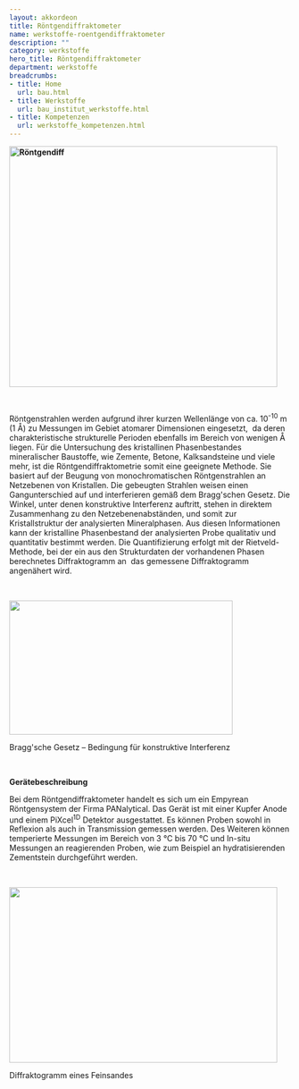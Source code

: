 ```yaml
---
layout: akkordeon
title: Röntgendiffraktometer
name: werkstoffe-roentgendiffraktometer
description: ""
category: werkstoffe
hero_title: Röntgendiffraktometer
department: werkstoffe
breadcrumbs:
- title: Home
  url: bau.html
- title: Werkstoffe
  url: bau_institut_werkstoffe.html
- title: Kompetenzen
  url: werkstoffe_kompetenzen.html
---
```


<p><strong><img alt="Röntgendiff" src="https://www.unibw.de/werkstoffe/kompetenzen/chemische-analyse/roentgendiffraktometrie/xrd-mit-umgebung.png/image_preview" style="width: 480px; height: 431px;"></strong></p>

<p>&nbsp;</p>

<p>Röntgenstrahlen werden aufgrund ihrer kurzen Wellenlänge von ca. 10<sup>-10</sup> m (1 Å) zu Messungen im Gebiet atomarer Dimensionen eingesetzt, &nbsp;da deren charakteristische strukturelle Perioden ebenfalls im Bereich von wenigen Å liegen. Für die Untersuchung des kristallinen Phasenbestandes mineralischer Baustoffe, wie Zemente, Betone, Kalksandsteine und viele mehr, ist die Röntgendiffraktometrie somit eine geeignete Methode. Sie basiert auf der Beugung von monochromatischen Röntgenstrahlen an Netzebenen von Kristallen. Die gebeugten Strahlen weisen einen Gangunterschied auf und interferieren gemäß dem Bragg'schen Gesetz. Die Winkel, unter denen konstruktive Interferenz auftritt, stehen in direktem Zusammenhang zu den Netzebenenabständen, und somit zur Kristallstruktur der analysierten Mineralphasen. Aus diesen Informationen kann der kristalline Phasenbestand der analysierten Probe qualitativ und quantitativ bestimmt werden. Die Quantifizierung erfolgt mit der Rietveld-Methode, bei der ein aus den Strukturdaten der vorhandenen Phasen berechnetes Diffraktogramm an&nbsp; das gemessene Diffraktogramm angenähert wird.</p>

<p>&nbsp;</p>

<p><img alt="" src="https://www.unibw.de/werkstoffe/kompetenzen/chemische-analyse/roentgendiffraktometrie/bragg-gleichung-iwb-1.png/image_preview" style="width: 400px; height: 240px;"></p>

<p>Bragg'sche Gesetz – Bedingung für konstruktive Interferenz</p>

<p>&nbsp;</p>

<p><strong>Gerätebeschreibung</strong></p>

<p>Bei dem Röntgendiffraktometer handelt es sich um ein Empyrean Röntgensystem der Firma PANalytical. Das Gerät ist mit einer Kupfer Anode und einem PiXcel<sup>1D</sup> Detektor ausgestattet. Es können Proben sowohl in Reflexion als auch in Transmission gemessen werden. Des Weiteren können temperierte Messungen im Bereich von 3 °C bis 70 °C und In-situ Messungen an reagierenden Proben, wie zum Beispiel an hydratisierenden Zementstein durchgeführt werden.</p>

<p>&nbsp;</p>

<p><img alt="" src="https://www.unibw.de/werkstoffe/kompetenzen/chemische-analyse/roentgendiffraktometrie/homepage-xrd.png/image_preview" style="width: 480px; height: 314px;"></p>

<p>Diffraktogramm eines Feinsandes</p>

            
